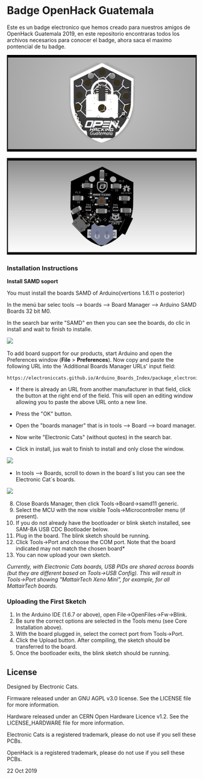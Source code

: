 # Badge OpenHack Guatemala

Este es un badge electronico que hemos creado para nuestros amigos de OpenHack Guatemala 2019, en este repositorio encontraras todos los archivos necesarios para conocer el badge, ahora saca el maximo pontencial de tu badge.

![Front](https://github.com/ElectronicCats/OpenHackBadge/raw/master/BadgeOpenHack/BadgeOpenHackFront.png)

![Back](https://github.com/ElectronicCats/OpenHackBadge/raw/master/BadgeOpenHack/BadgeOpenHackBottom.png)


### Installation Instructions

**Install SAMD soport**

You must install the boards SAMD of Arduino(vertions 1.6.11 o posterior) 

In the menú bar selec tools --> boards --> Board Manager --> Arduino SAMD Boards 32 bit M0.

In the search bar write  "SAMD" en then you can see the boards, do clic in install and wait to finish to installe.

![](https://cdn-learn.adafruit.com/assets/assets/000/028/792/original/adafruit_products_arduinosamd162.png)


To add board support for our products, start Arduino and open the Preferences window (**File** > **Preferences**). Now copy and paste the following URL into the 'Additional Boards Manager URLs' input field:

	https://electroniccats.github.io/Arduino_Boards_Index/package_electroniccats_index.json


- If there is already an URL from another manufacturer in that field, click the button at the right end of the field. This will open an editing window allowing you to paste the above URL onto a new line.

- Press the "OK" button.
- Open the "boards manager" that is in tools --> Board --> board manager.
- Now write "Electronic Cats" (without quotes) in the search bar.
- Click in install, jus wait to finish to install and only close the window. 

![](https://github.com/ElectronicCats/MeowMeow/wiki/assets/Paso1_IDE.png)

- In tools --> Boards, scroll to down in the board´s list you can see the Electronic Cat´s boards.

![](https://github.com/ElectronicCats/MeowMeow/wiki/assets/Paso2_IDE.png)

8. Close Boards Manager, then click Tools->Board->samd11 generic.
9. Select the MCU with the now visible Tools->Microcontroller menu (if present).
10. If you do not already have the bootloader or blink sketch installed, see SAM-BA USB CDC Bootloader below.
11. Plug in the board. The blink sketch should be running.
12. Click Tools->Port and choose the COM port. Note that the board indicated may not match the chosen board*
13. You can now upload your own sketch.

*Currently, with Electronic Cats boards, USB PIDs are shared across boards (but they are different based on Tools->USB Config).*
*This will result in Tools->Port showing "MattairTech Xeno Mini", for example, for all MattairTech boards.*

### Uploading the First Sketch

1. In the Arduino IDE (1.6.7 or above), open File->OpenFiles->Fw->Blink.
2. Be sure the correct options are selected in the Tools menu (see Core Installation above).
3. With the board plugged in, select the correct port from Tools->Port.
4. Click the Upload button. After compiling, the sketch should be transferred to the board.
5. Once the bootloader exits, the blink sketch should be running.


## License

Designed by Electronic Cats.

Firmware released under an GNU AGPL v3.0 license. See the LICENSE file for more information.

Hardware released under an CERN Open Hardware Licence v1.2. See the LICENSE_HARDWARE file for more information.

Electronic Cats is a registered trademark, please do not use if you sell these PCBs.
 
OpenHack is a registered trademark, please do not use if you sell these PCBs.


22 Oct 2019
